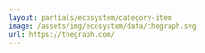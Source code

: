 ```yaml
---
layout: partials/ecosystem/category-item
image: /assets/img/ecosystem/data/thegraph.svg
url: https://thegraph.com/
---
```

